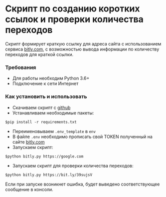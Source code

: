 # Скрипт по созданию коротких ссылок и проверки количества переходов
Скрипт формирует краткую ссылку для адреса сайта с использованием сервиса [bitly.com](https://bitly.com), с возможностью вывода информации по количеству переходов для краткой ссылки.


### Требования
- Для работы необходим Python 3.6+
- Подключение к сети Интернет

### Как установить и использовать
- Скачиваем скрипт с [github](https://github.com/dumbturtle/api2)
- Устанавливаем необходимые пакеты: 

```$pip install -r requirements.txt```
- Переименовываем `.env_template` в `env`
- В файле `.env` необходимо прописать свой TOKEN полученный на сайте [bitly.com](https://bitly.com) 
- Запускаем скрипт:  

```$python bitly.py https://google.com``` 
- Запускаем скрипт для проверки количества переходов: 

```$python bitly.py https://bit.ly/39sujsV```

Если при запуске возникнет ошибка, будет выведено соответствующее сообщение в консоли.